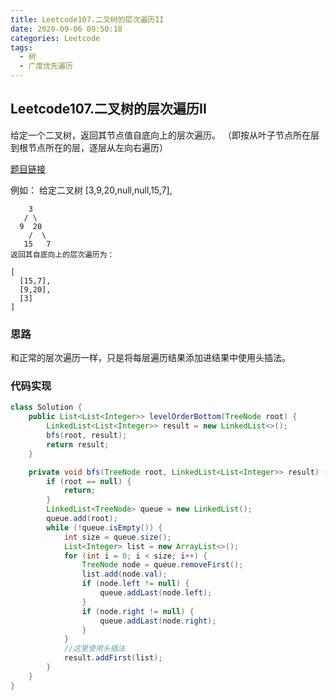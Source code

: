 ```yaml
---
title: Leetcode107.二叉树的层次遍历II
date: 2020-09-06 09:50:18
categories: Leetcode
tags:
  - 树
  - 广度优先遍历
---
```


## Leetcode107.二叉树的层次遍历II

给定一个二叉树，返回其节点值自底向上的层次遍历。 （即按从叶子节点所在层到根节点所在的层，逐层从左向右遍历）

[题目链接](https://leetcode-cn.com/problems/binary-tree-level-order-traversal-ii)

<!--more-->

例如：
给定二叉树 [3,9,20,null,null,15,7],

    	3
       / \
      9  20
        /  \
       15   7
    返回其自底向上的层次遍历为：
    
    [
      [15,7],
      [9,20],
      [3]
    ]


### 思路

和正常的层次遍历一样，只是将每层遍历结果添加进结果中使用头插法。



### 代码实现

```java
class Solution {
    public List<List<Integer>> levelOrderBottom(TreeNode root) {
        LinkedList<List<Integer>> result = new LinkedList<>();
        bfs(root, result);
        return result;
    }

    private void bfs(TreeNode root, LinkedList<List<Integer>> result) {
        if (root == null) {
            return;
        }
        LinkedList<TreeNode> queue = new LinkedList();
        queue.add(root);
        while (!queue.isEmpty()) {
            int size = queue.size();
            List<Integer> list = new ArrayList<>();
            for (int i = 0; i < size; i++) {
                TreeNode node = queue.removeFirst();
                list.add(node.val);
                if (node.left != null) {
                    queue.addLast(node.left);
                }
                if (node.right != null) {
                    queue.addLast(node.right);
                }
            }
            //这里使用头插法
            result.addFirst(list);
        }
    }
}
```

